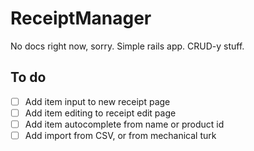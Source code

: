 # ReceiptManager

No docs right now, sorry. Simple rails app. CRUD-y stuff.

## To do

- [ ] Add item input to new receipt page
- [ ] Add item editing to receipt edit page
- [ ] Add item autocomplete from name or product id
- [ ] Add import from CSV, or from mechanical turk
